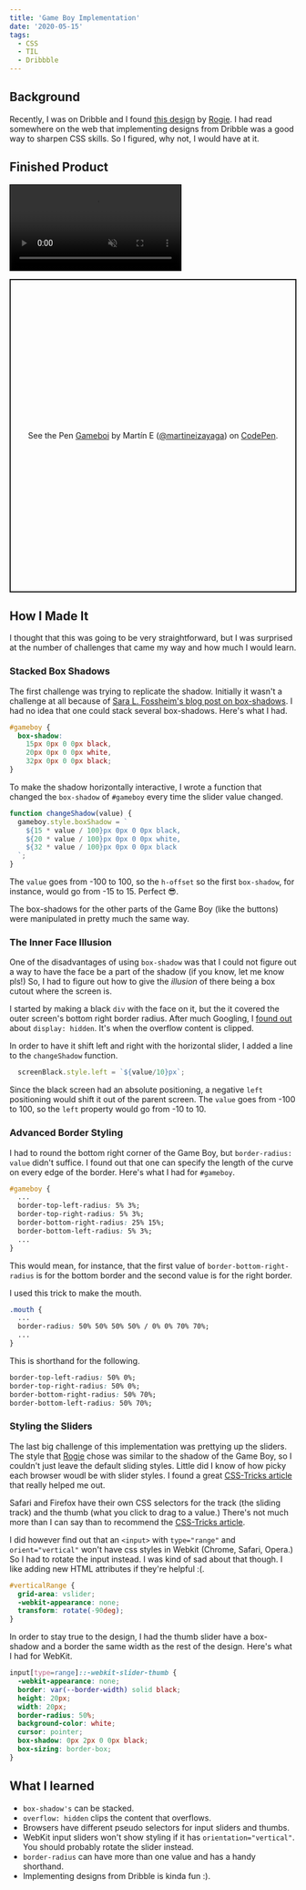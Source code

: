 ```yaml
---
title: 'Game Boy Implementation'
date: '2020-05-15'
tags:
  - CSS
  - TIL
  - Dribbble
---
```

## Background

Recently, I was on Dribble and I found [this design](https://dribbble.com/shots/11303806-Figma-Smart-Animated-Gameboy) by [Rogie](https://dribbble.com/rogie). I had read somewhere on the web that implementing designs from Dribble was a good way to sharpen CSS skills. So I figured, why not, I would have at it.

## Finished Product
<video autoplay loop muted controls controlslist="nodownload nofullscreen noremoteplayback" preload="auto" style="border: 1px solid black">
  <source src="/videos/gameboy-demo.mp4" type="video/mp4">
  <source src="/videos/gameboy-demo.webm" type="video/webm">
  Your browser doesn't support the HTML5 video tag :(
</video>

<p class="codepen" data-height="550" data-theme-id="light" data-default-tab="result" data-user="martineizayaga" data-slug-hash="gOaeOgK" style="height: 550px; box-sizing: border-box; display: flex; align-items: center; justify-content: center; border: 2px solid; margin: 1em 0; padding: 1em;" data-pen-title="Gameboi">
  <span>See the Pen <a href="https://codepen.io/martineizayaga/pen/gOaeOgK">
  Gameboi</a> by Martín E (<a href="https://codepen.io/martineizayaga">@martineizayaga</a>)
  on <a href="https://codepen.io">CodePen</a>.</span>
</p>
<script async src="https://static.codepen.io/assets/embed/ei.js"></script>

## How I Made It
I thought that this was going to be very straightforward, but I was surprised at the number of challenges that came my way and how much I would learn.

### Stacked Box Shadows
The first challenge was trying to replicate the shadow. Initially it wasn't a challenge at all because of [Sara L. Fossheim's blog post on box-shadows](https://fossheim.io/writing/posts/css-box-shadow-animation/). I had no idea that one could stack several box-shadows. Here's what I had.
```css
#gameboy {
  box-shadow:
    15px 0px 0 0px black,
    20px 0px 0 0px white,
    32px 0px 0 0px black;
}
```

To make the shadow horizontally interactive, I wrote a function that changed the `box-shadow` of `#gameboy` every time the slider value changed.

```javascript
function changeShadow(value) {
  gameboy.style.boxShadow = `
    ${15 * value / 100}px 0px 0 0px black,
    ${20 * value / 100}px 0px 0 0px white,
    ${32 * value / 100}px 0px 0 0px black
  `;
}
```

The  `value` goes from -100 to 100, so the `h-offset` so the first `box-shadow`, for instance, would go from -15 to 15. Perfect 😎.

The box-shadows for the other parts of the Game Boy (like the buttons) were manipulated in pretty much the same way.

### The Inner Face Illusion
One of the disadvantages of using `box-shadow` was that I could not figure out a way to have the face be a part of the shadow (if you know, let me know pls!) So, I had to figure out how to give the *illusion* of there being a box cutout where the screen is.

I started by making a black `div` with the face on it, but the it covered the outer screen's bottom right border radius. After much Googling, I [found out](https://stackoverflow.com/a/11725743) about `display: hidden`. It's when the overflow content is clipped.

In order to have it shift left and right with the horizontal slider, I added a line to the `changeShadow` function.

```javascript
  screenBlack.style.left = `${value/10}px`;
```

Since the black screen had an absolute positioning, a negative `left` positioning would shift it out of the parent screen. The `value` goes from -100 to 100, so the `left` property would go from -10 to 10.

### Advanced Border Styling
I had to round the bottom right corner of the Game Boy, but `border-radius: value` didn't suffice. I found out that one can specify the length of the curve on every edge of the border. Here's what I had for `#gameboy`.
```css
#gameboy {
  ...
  border-top-left-radius: 5% 3%;
  border-top-right-radius: 5% 3%;
  border-bottom-right-radius: 25% 15%;
  border-bottom-left-radius: 5% 3%;
  ...
}
```

This would mean, for instance, that the first value of `border-bottom-right-radius` is for the bottom border and the second value is for the right border.

I used this trick to make the mouth.

```css 
.mouth {
  ...
  border-radius: 50% 50% 50% 50% / 0% 0% 70% 70%;
  ...
}
```

This is shorthand for the following.

```css
border-top-left-radius: 50% 0%;
border-top-right-radius: 50% 0%;
border-bottom-right-radius: 50% 70%;
border-bottom-left-radius: 50% 70%;

```

### Styling the Sliders
The last big challenge of this implementation was prettying up the sliders. The style that [Rogie](https://dribbble.com/rogie) chose was similar to the shadow of the Game Boy, so I couldn't just leave the default sliding styles. Little did I know of how picky each browser woudl be with slider styles. I found a great [CSS-Tricks article](https://css-tricks.com/styling-cross-browser-compatible-range-inputs-css/) that really helped me out.

Safari and Firefox have their own CSS selectors for the track (the sliding track) and the thumb (what you click to drag to a value.) There's not much more than I can say than to recommend the [CSS-Tricks article](https://css-tricks.com/styling-cross-browser-compatible-range-inputs-css/).

I did however find out that an `<input>` with `type="range"` and `orient="vertical"` won't have css styles in Webkit (Chrome, Safari, Opera.) So I had to rotate the input instead. I was kind of sad about that though. I like adding new HTML attributes if they're helpful :(.

```css
#verticalRange {
  grid-area: vslider;
  -webkit-appearance: none;
  transform: rotate(-90deg);
}
```

In order to stay true to the design, I had the thumb slider have a box-shadow and a border the same width as the rest of the design. Here's what I had for WebKit.

```css
input[type=range]::-webkit-slider-thumb {
  -webkit-appearance: none;
  border: var(--border-width) solid black;
  height: 20px;
  width: 20px;
  border-radius: 50%;
  background-color: white;
  cursor: pointer;
  box-shadow: 0px 2px 0 0px black;
  box-sizing: border-box;
}
```

## What I learned
- `box-shadow's` can be stacked.
- `overflow: hidden` clips the content that overflows.
- Browsers have different pseudo selectors for input sliders and thumbs.
- WebKit input sliders won't show styling if it has `orientation="vertical"`. You should probably rotate the slider instead.
- `border-radius` can have more than one value and has a handy shorthand.
- Implementing designs from Dribble is kinda fun :).